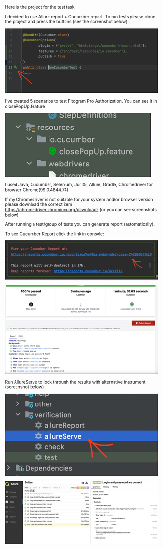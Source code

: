 Here is the project for the test task

I decided to use Allure report + Cucumber report.
To run tests please clone the project and press the buttons (see the screenshot below)

![alt text](1.png)

I've created 5 scenarios to test Fitogram Pro Authorization.
You can see it in closePopUp.feature

![alt text](2.png)

I used Java, Cucumber, Selenium, Junit5, Allure, Gradle, Chromedriver for browser Chrome(99.0.4844.74)

If my Chromedriver is not suitable for your system and/or browser version 
please download the correct item https://chromedriver.chromium.org/downloads
(or you can see screenshots below)

After running a test/group of tests you can generate report (automatically).

To see Cucumber Report click the link in console:

![alt text](3.png)

![alt text](4.png)

Run AllureServe to look through the results with alternative instrument (screenshot below)

![alt text](5.png)

![alt text](6.png)

